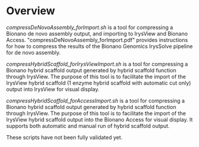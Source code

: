 # Overview
*compressDeNovoAssembly_forImport.sh* is a tool for compressing a Bionano de novo assembly output, and importing to IrysView and Bionano Access. "compressDeNovoAssembly_forImport.pdf" provides instructions for how to compress the results of the Bionano Genomics IrysSolve pipeline for de novo assembly.

*compressHybridScaffold_forIrysViewImport.sh* is a tool for compressing a Bionano hybrid scaffold output generated by hybrid scaffold function through IrysView. The purpose of this tool is to facilitate the import of the IrysView hybrid scaffold (1 enzyme hybrid scaffold with automatic cut only) output into IrysView for visual display.

*compressHybridScaffold_forAccessImport.sh* is a tool for compressing a Bionano hybrid scaffold output generated by hybrid scaffold function through IrysView. The purpose of this tool is to facilitate the import of the IrysView hybrid scaffold output into the Bionano Access for visual display. It supports both automatic and manual run of hybrid scaffold output.

These scripts have not been fully validated yet.
